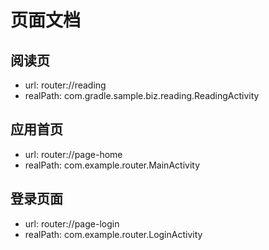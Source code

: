 # 页面文档

## 阅读页 
- url: router://reading 
- realPath: com.gradle.sample.biz.reading.ReadingActivity 

## 应用首页 
- url: router://page-home 
- realPath: com.example.router.MainActivity 

## 登录页面 
- url: router://page-login 
- realPath: com.example.router.LoginActivity 

